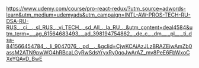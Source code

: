https://www.udemy.com/course/pro-react-redux/?utm_source=adwords-learn&utm_medium=udemyads&utm_campaign=INTL-AW-PROS-TECH-RU-DSA-RU-RUS_._ci__._sl_RUS_._vi_TECH_._sd_All_._la_RU_._&utm_content=deal4584&utm_term=_._ag_61564683493_._ad_398194754862_._de_c_._dm__._pl__._ti_dsa-841566454784_._li_9047076_._pd__._&gclid=CjwKCAiAzJLzBRAZEiwAmZb0assM2ATN9pwWO4hRBcaLGyRwSdsYryxRy0qoJwArAZ_mv8PeE6FbWxoCXeYQAvD_BwE
